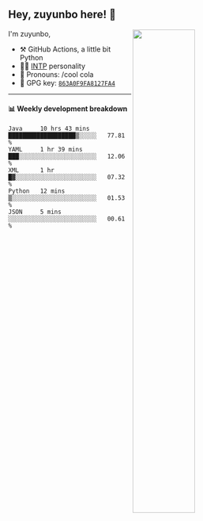 

## Hey, zuyunbo here! :wave: 
[<img align="right" width="50%" src="https://github-readme-stats.vercel.app/api?username=zuyunbo&theme=dark&show_icons=true">](https://metrics.lecoq.io/ouuan?template=classic)

I'm zuyunbo,

-   :hammer_and_pick: GitHub Actions, a little bit Python
-   :man_scientist: [INTP](https://www.16personalities.com/profiles/3302586f07ca3) personality
-   :man: Pronouns: /cool cola
-   :key: GPG key: [`863A0F9FA8127FA4`](https://github.com/zuyunbo.gpg)

---

#### :bar_chart: Weekly development breakdown
<!--START_SECTION:waka-->
```text
Java     10 hrs 43 mins  ███████████████████▒░░░░░   77.81 % 
YAML     1 hr 39 mins    ███░░░░░░░░░░░░░░░░░░░░░░   12.06 % 
XML      1 hr            █▓░░░░░░░░░░░░░░░░░░░░░░░   07.32 % 
Python   12 mins         ▒░░░░░░░░░░░░░░░░░░░░░░░░   01.53 % 
JSON     5 mins          ░░░░░░░░░░░░░░░░░░░░░░░░░   00.61 % 
```
<!--END_SECTION:waka-->

